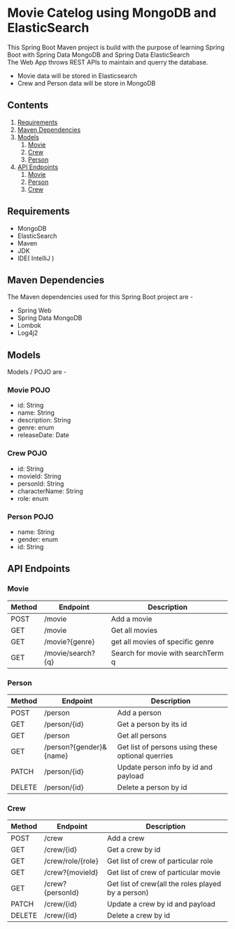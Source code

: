 # Movie Catelog using MongoDB and ElasticSearch

This Spring Boot Maven project is build with the purpose of learning Spring Boot with Spring Data MongoDB and Spring Data ElasticSearch     
The Web App throws REST APIs to maintain and querry the database.   
- Movie data will be stored in Elasticsearch
- Crew and Person data will be store in MongoDB

## Contents

1. [Requirements](#requirements)
2. [Maven Dependencies](#maven-dependencies)
3. [Models](#models)
   1. [Movie](#movie-pojo)
   2. [Crew](#crew-pojo)
   3. [Person](#person-pojo)
4. [API Endpoints](#api-endpoints)
   1. [Movie](#movie)
   2. [Person](#person)
   3. [Crew](#crew)

## Requirements
- MongoDB
- ElasticSearch
- Maven
- JDK
- IDE( IntelliJ )

## Maven Dependencies
The Maven dependencies used for this Spring Boot project are - 
- Spring Web
- Spring Data MongoDB
- Lombok
- Log4j2

## Models 
Models / POJO are - 
### Movie POJO
- id: String
- name: String
- description: String
- genre: enum
- releaseDate: Date
### Crew POJO
- id: String
- movieId: String
- personId: String
- characterName: String
- role: enum
### Person POJO
- name: String
- gender: enum
- id: String

## API Endpoints
### Movie
Method | Endpoint | Description
-------|----------|-------------
POST | /movie | Add a movie
GET | /movie | Get all movies 
GET | /movie?{genre} | get all movies of specific genre
GET | /movie/search?{q} | Search for movie with searchTerm q

### Person
Method | Endpoint | Description
-------|----------|-------------
POST | /person | Add a person
GET | /person/{id} | Get a person by its id
GET | /person | Get all persons
GET | /person?{gender}&{name} | Get list of persons using these optional querries
PATCH | /person/{id} | Update person info by id and payload
DELETE | /person/{id} | Delete a person by id

### Crew
Method | Endpoint | Description
-------|----------|-------------
POST | /crew | Add a crew
GET | /crew/{id} | Get a crew by id
GET | /crew/role/{role} | Get list of crew of particular role
GET | /crew?{movieId} | Get list of crew of particular movie
GET | /crew?{personId} | Get list of crew(all the roles played by a person)
PATCH | /crew/{id} | Update a crew by id and payload
DELETE | /crew/{id} | Delete a crew by id
